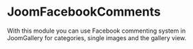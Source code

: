 # JoomFacebookComments
With this module you can use Facebook commenting system in JoomGallery for categories, single images and the gallery view.
